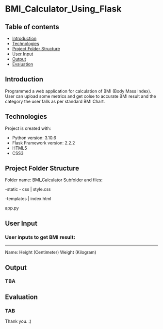 # BMI_Calculator_Using_Flask

## Table of contents
* [Introduction](#introduction)
* [Technologies](#technologies)
* [Project Folder Structure](#project-folder-structure)
* [User Input](#user-input)
* [Output](#output)
* [Evaluation](#evaluation)

## Introduction
Programmed a web application for calculation of BMI (Body Mass Index).
User can upload some metrics and get colse to accurate BMI result and the category the user falls as per standard BMI Chart.

## Technologies
Project is created with:
* Python version: 3.10.6
* Flask Framework version: 2.2.2
* HTML5
* CSS3

## Project Folder Structure
Folder name: BMI_Calculator
Subfolder and files: 

-static
    - css
    | style.css

-templates
    | index.html

app.py

## User Input
### User inputs to get BMI result:
------------------------------------------------------
Name:
Height (Centimeter)
Weight (Kilogram)

## Output

### TBA

## Evaluation

### TAB

Thank you. :)


